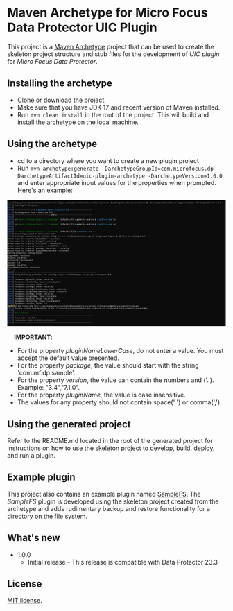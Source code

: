 # Maven Archetype for Micro Focus Data Protector UIC Plugin

This project is a [Maven Archetype](https://maven.apache.org/archetype/) project that can be used to create the
skeleton project structure and stub files for the development of *UIC plugin* for *Micro Focus Data Protector*. 

## Installing the archetype
* Clone or download the project.
* Make sure that you have JDK 17 and recent version of Maven installed.
* Run `mvn clean install` in the root of the project. This will build and install the archetype on the local machine.

## Using the archetype
* cd to a directory where you want to create a new plugin project
* Run `mvn archetype:generate -DarchetypeGroupId=com.microfocus.dp -DarchetypeArtifactId=uic-plugin-archetype -DarchetypeVersion=1.0.0` and enter appropriate input values for the properties when prompted. Here's an example:

![Screenshot](images/generate_project.png?raw=true)

&nbsp;&nbsp;&nbsp;&nbsp;**IMPORTANT**:
* For the property *pluginNameLowerCase*, do not enter a value. You must accept the default value presented.
* For the property *package*, the value should start with the string 'com.mf.dp.sample'.
* For the property *version*, the value can contain the numbers and ('.'). Example: "3.4","7.1.0".
* For the property *pluginName*, the value is case insensitive.
* The values for any property should not contain space(' ') or comma(',').


## Using the generated project
Refer to the README.md located in the root of the generated project for instructions on how to use the skeleton project to develop, build, deploy, and run a plugin.

## Example plugin
This project also contains an example plugin named [SampleFS](https://github.com/MicroFocus/data-protector-uic-plugin-archetype/tree/main/examples/samplefs-plugin). The *SampleFS* plugin is developed using the skeleton project created from the archetype and adds rudimentary backup and restore functionality for a directory on the file system.

## What's new
- 1.0.0
    - Initial release - This release is compatible with Data Protector 23.3
    
## License
[MIT license](LICENSE).

